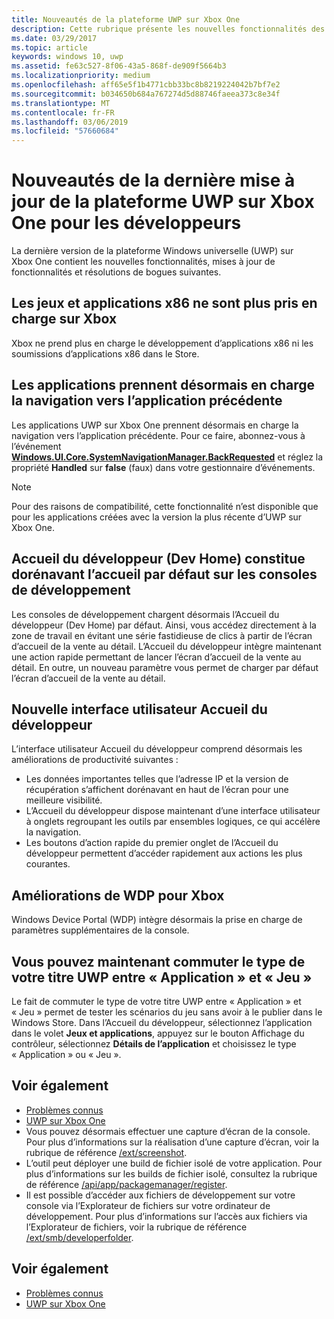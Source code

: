 ```yaml
---
title: Nouveautés de la plateforme UWP sur Xbox One
description: Cette rubrique présente les nouvelles fonctionnalités des applications UWP sur Xbox One.
ms.date: 03/29/2017
ms.topic: article
keywords: windows 10, uwp
ms.assetid: fe63c527-8f06-43a5-868f-de909f5664b3
ms.localizationpriority: medium
ms.openlocfilehash: aff65e5f1b4771cbb33bc8b8219224042b7bf7e2
ms.sourcegitcommit: b034650b684a767274d5d88746faeea373c8e34f
ms.translationtype: MT
ms.contentlocale: fr-FR
ms.lasthandoff: 03/06/2019
ms.locfileid: "57660684"
---
```

# <a name="whats-new-for-developers-in-the-latest-update-of-uwp-on-xbox-one"></a>Nouveautés de la dernière mise à jour de la plateforme UWP sur Xbox One pour les développeurs

La dernière version de la plateforme Windows universelle (UWP) sur Xbox One contient les nouvelles fonctionnalités, mises à jour de fonctionnalités et résolutions de bogues suivantes.

## <a name="x86-apps-and-games-are-no-longer-supported-on-xbox"></a>Les jeux et applications x86 ne sont plus pris en charge sur Xbox  
Xbox ne prend plus en charge le développement d’applications x86 ni les soumissions d’applications x86 dans le Store.

## <a name="apps-can-now-support-navigating-back-to-the-previous-app"></a>Les applications prennent désormais en charge la navigation vers l’application précédente 
Les applications UWP sur Xbox One prennent désormais en charge la navigation vers l’application précédente. Pour ce faire, abonnez-vous à l’événement [**Windows.UI.Core.SystemNavigationManager.BackRequested**](https://msdn.microsoft.com/library/windows/apps/dn893595) et réglez la propriété **Handled** sur **false** (faux) dans votre gestionnaire d’événements.

> [!NOTE]
> Pour des raisons de compatibilité, cette fonctionnalité n’est disponible que pour les applications créées avec la version la plus récente d’UWP sur Xbox One. 

## <a name="dev-home-is-now-the-default-home-experience-on-development-consoles"></a>Accueil du développeur (Dev Home) constitue dorénavant l’accueil par défaut sur les consoles de développement
Les consoles de développement chargent désormais l’Accueil du développeur (Dev Home) par défaut. Ainsi, vous accédez directement à la zone de travail en évitant une série fastidieuse de clics à partir de l’écran d’accueil de la vente au détail. L’Accueil du développeur intègre maintenant une action rapide permettant de lancer l’écran d’accueil de la vente au détail. En outre, un nouveau paramètre vous permet de charger par défaut l’écran d’accueil de la vente au détail. 

## <a name="new-dev-home-user-interface"></a>Nouvelle interface utilisateur Accueil du développeur
L’interface utilisateur Accueil du développeur comprend désormais les améliorations de productivité suivantes :
 - Les données importantes telles que l’adresse IP et la version de récupération s’affichent dorénavant en haut de l’écran pour une meilleure visibilité. 
 - L’Accueil du développeur dispose maintenant d’une interface utilisateur à onglets regroupant les outils par ensembles logiques, ce qui accélère la navigation.
 - Les boutons d’action rapide du premier onglet de l’Accueil du développeur permettent d’accéder rapidement aux actions les plus courantes. 

## <a name="wdp-for-xbox-enhancements"></a>Améliorations de WDP pour Xbox
Windows Device Portal (WDP) intègre désormais la prise en charge de paramètres supplémentaires de la console. 

## <a name="you-can-now-switch-the-type-of-your-uwp-title-between-app-and-game"></a>Vous pouvez maintenant commuter le type de votre titre UWP entre « Application » et « Jeu »
Le fait de commuter le type de votre titre UWP entre « Application » et « Jeu » permet de tester les scénarios du jeu sans avoir à le publier dans le Windows Store. Dans l’Accueil du développeur, sélectionnez l’application dans le volet **Jeux et applications**, appuyez sur le bouton Affichage du contrôleur, sélectionnez **Détails de l’application** et choisissez le type « Application » ou « Jeu ».

## <a name="see-also"></a>Voir également
- [Problèmes connus](known-issues.md)
- [UWP sur Xbox One](index.md)
 - Vous pouvez désormais effectuer une capture d’écran de la console. Pour plus d’informations sur la réalisation d’une capture d’écran, voir la rubrique de référence [/ext/screenshot](wdp-media-capture-api.md).
 - L’outil peut déployer une build de fichier isolé de votre application. Pour plus d’informations sur les builds de fichier isolé, consultez la rubrique de référence [/api/app/packagemanager/register](wdp-loose-folder-register-api.md).
 - Il est possible d’accéder aux fichiers de développement sur votre console via l’Explorateur de fichiers sur votre ordinateur de développement. Pour plus d’informations sur l’accès aux fichiers via l’Explorateur de fichiers, voir la rubrique de référence [/ext/smb/developerfolder](wdp-smb-api.md).

## <a name="see-also"></a>Voir également
- [Problèmes connus](known-issues.md)
- [UWP sur Xbox One](index.md)
